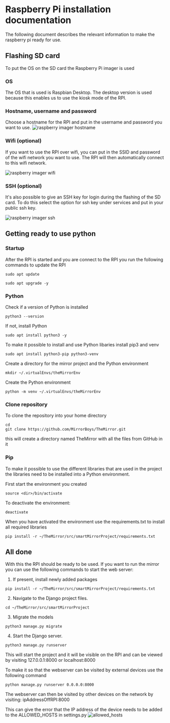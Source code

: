 # Raspberry Pi installation documentation
The following document describes the relevant information to make the raspberry pi ready for use. 

## Flashing SD card
To put the OS on the SD card the Raspberry Pi imager is used 
### OS
The OS that is used is Raspbian Desktop. The desktop version is used because this enables us to use the kiosk mode of the RPI. 

### Hostname, username and password 
Choose a hostname for the RPI and put in the username and password you want to use. 
![raspberry imager hostname](img/installationRPI/hostname.png)

### Wifi (optional)
If you want to use the RPI over wifi, you can put in the SSID and password of the wifi network you want to use. The RPI will then automatically connect to this wifi network. 

![raspberry imager wifi](img/installationRPI/wifi.png)

### SSH (optional)

It's also possible to give an SSH key for login during the flashing of the SD card. To do this select the option for ssh key under services and put in your public ssh key.

![raspberry imager ssh](img/installationRPI/ssh.png)

## Getting ready to use python

### Startup
After the RPI is started and you are connect to the RPI you run the following commands to update the RPI

```
sudo apt update
```
```
sudo apt upgrade -y
```

### Python 

Check if a version of Python is installed 
```
python3 --version
```
If not, install Python
```
sudo apt install python3 -y
```

To make it possible to install and use Python libaries install pip3 and venv
```
sudo apt install python3-pip python3-venv
```
 
Create a directory for the mirror project and the Python environment
```
mkdir ~/.virtualEnvs/theMirrorEnv
```

Create the Python environment
```
python -m venv ~/.virtualEnvs/theMirrorEnv
```

### Clone repository 
To clone the repository into your home directory
```
cd
git clone https://github.com/MirrorBoys/TheMirror.git
```
this will create a directory named TheMirror with all the files from GitHub in it

### Pip
To make it possible to use the different libraries that are used in the project the libraries need to be installed into a Python environment. 

First start the environment you created
```
source <dir>/bin/activate
``` 

To deactivate the environment:
```
deactivate
```

When you have activated the environment use the requirements.txt to install all required libraries
```
pip install -r ~/TheMirror/src/smartMirrorProject/requirements.txt
```

## All done 

With this the RPI should be ready to be used. If you want to run the mirror you can use the following commands to start the web server: 

1. If present, install newly added packages
```shell
pip install -r ~/TheMirror/src/smartMirrorProject/requirements.txt
```
2. Navigate to the Django project files.
```shell
cd ~/TheMirror/src/smartMirrorProject
```
3. Migrate the models
```shell
python3 manage.py migrate
```
4. Start the Django server.
```shell
python3 manage.py runserver
```
This will start the project and it will be visible on the RPI and can be viewed by visiting 127.0.0.1:8000 or localhost:8000 

To make it so that the webserver can be visited by external devices use the following command 
```
python manage.py runserver 0.0.0.0:8000
```
The webserver can then be visited by other devices on the network by visiting: ipAddressOffRPI:8000

This can give the error that the IP address of the device needs to be added to the ALLOWED_HOSTS in settings.py
![allowed_hosts](img/installationRPI/allowed_hosts.png)

